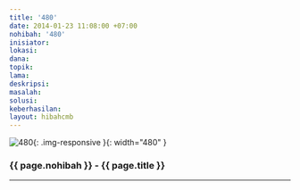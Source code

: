 ```yaml
---
title: '480'
date: 2014-01-23 11:08:00 +07:00
nohibah: '480'
inisiator: 
lokasi: 
dana: 
topik: 
lama: 
deskripsi: 
masalah: 
solusi: 
keberhasilan: 
layout: hibahcmb
---
```


![480](/static/img/hibahcmb/480.png){: .img-responsive }{: width="480" }

### {{ page.nohibah }} - {{ page.title }}

---
